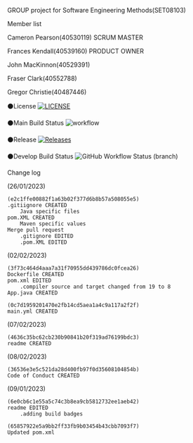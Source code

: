 GROUP project for Software Engineering Methods(SET08103)

Member list

Cameron Pearson(40530119) SCRUM MASTER

Frances Kendall(40539160) PRODUCT OWNER

John MacKinnon(40529391)

Fraser Clark(40552788)

Gregor Christie(40487446)


⚫License [![LICENSE](https://img.shields.io/github/license/CPearson109/Software-Engineering-Methods-Group-8-Project.svg?style=flat-square)](https://github.com/<github-username>/sem/blob/master/LICENSE)

⚫Main Build Status ![workflow](https://github.com/CPearson109/Software-Engineering-Methods-Group-8-Project/actions/workflows/main.yml/badge.svg)

⚫Release [![Releases](https://img.shields.io/github/release/CPearson109/sem/all.svg?style=flat-square)](https://github.com/CPearson109/sem/releases)

⚫Develop Build Status ![GitHub Workflow Status (branch)](https://img.shields.io/github/actions/workflow/status/CPearson109/Software-Engineering-Methods-Group-8-Project/main.yml)



Change log

(26/01/2023)  

    (e2c1ffe00882f1a63b02f377d6b8b57a508055e5)
    .gitiignore CREATED
        Java specific files
    pom.XML CREATED
        Maven specific values
    Merge pull request
        .gitignore EDITED
        .pom.XML EDITED


(02/02/2023)

    (3f73c464d4aaa7a31f70955dd439786dc0fcea26)
    Dockerfile CREATED
    pom.xml EDITED
        .compiler source and target changed from 19 to 8
    App.java CREATED
    
    (0c7d1959201470e2fb14cd5aea1a4c9a117a2f2f)
    main.yml CREATED


(07/02/2023)

    (4636c35bc62cb230b90841b20f319ad76199bdc3)
    readme CREATED

(08/02/2023)

    (36536e3e5c521da28d400fb97f0d35608104854b)
    Code of Conduct CREATED

(09/01/2023)

    (6e0cb6c1e55a5c74c3b8ea9cb5812732ee1aeb42)
    readme EDITED
        .adding build badges

    (65857922e5a9bb2ff33fb9b03454b43cbb7093f7)
    Updated pom.xml



